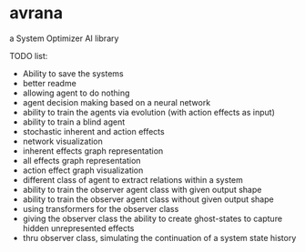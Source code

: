 # avrana
a System Optimizer AI library

TODO list:
- Ability to save the systems
- better readme
- allowing agent to do nothing
- agent decision making based on a neural network
- ability to train the agents via evolution (with action effects as input)
- ability to train a blind agent
- stochastic inherent and action effects
- network visualization
- inherent effects graph representation
- all effects graph representation
- action effect graph visualization
- different class of agent to extract relations within a system
- ability to train the observer agent class with given output shape
- ability to train the observer agent class without given output shape
- using transformers for the observer class
- giving the observer class the ability to create ghost-states to capture hidden unrepresented effects
- thru observer class, simulating the continuation of a system state history
